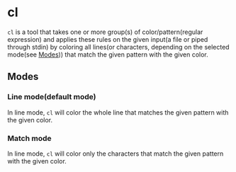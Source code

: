# cl
`cl` is a tool that takes one or more group(s) of color/pattern(regular expression)
and applies these rules on the given input(a file or piped through stdin) by
coloring all lines(or characters, depending on the selected mode(see [Modes](https://gitlab.com/aburdulescu/cl/blob/master/README.md#modes)))
that match the given pattern with the given color.

## Modes
### Line mode(default mode)
In line mode, `cl` will color the whole line that matches the given pattern with
the given color.

### Match mode
In line mode, `cl` will color only the characters that match the given pattern
with the given color.